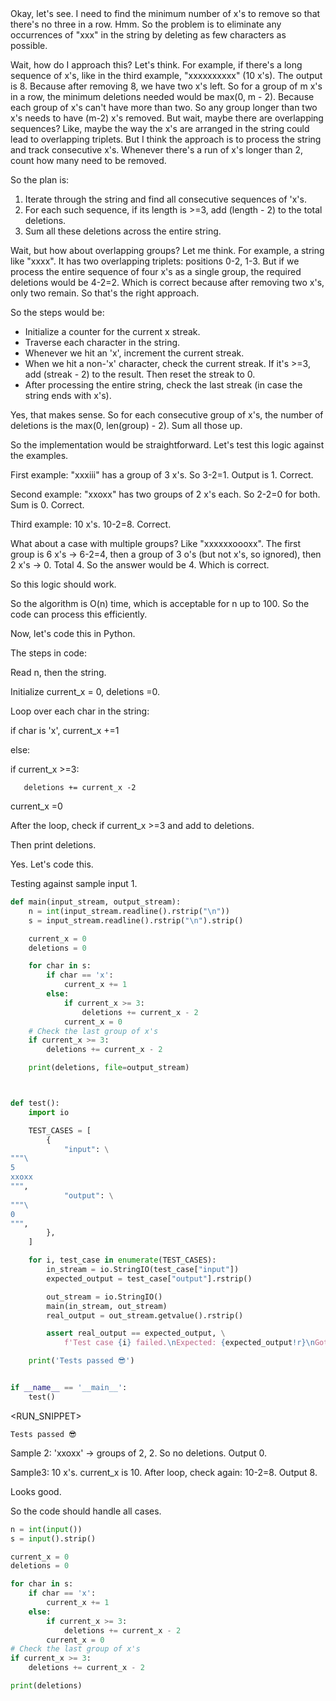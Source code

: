 <think>
Okay, let's see. I need to find the minimum number of x's to remove so that there's no three in a row. Hmm. So the problem is to eliminate any occurrences of "xxx" in the string by deleting as few characters as possible.

Wait, how do I approach this? Let's think. For example, if there's a long sequence of x's, like in the third example, "xxxxxxxxxx" (10 x's). The output is 8. Because after removing 8, we have two x's left. So for a group of m x's in a row, the minimum deletions needed would be max(0, m - 2). Because each group of x's can't have more than two. So any group longer than two x's needs to have (m-2) x's removed. But wait, maybe there are overlapping sequences? Like, maybe the way the x's are arranged in the string could lead to overlapping triplets. But I think the approach is to process the string and track consecutive x's. Whenever there's a run of x's longer than 2, count how many need to be removed.

So the plan is:

1. Iterate through the string and find all consecutive sequences of 'x's.
2. For each such sequence, if its length is >=3, add (length - 2) to the total deletions.
3. Sum all these deletions across the entire string.

Wait, but how about overlapping groups? Let me think. For example, a string like "xxxx". It has two overlapping triplets: positions 0-2, 1-3. But if we process the entire sequence of four x's as a single group, the required deletions would be 4-2=2. Which is correct because after removing two x's, only two remain. So that's the right approach.

So the steps would be:

- Initialize a counter for the current x streak.
- Traverse each character in the string.
- Whenever we hit an 'x', increment the current streak.
- When we hit a non-'x' character, check the current streak. If it's >=3, add (streak - 2) to the result. Then reset the streak to 0.
- After processing the entire string, check the last streak (in case the string ends with x's).

Yes, that makes sense. So for each consecutive group of x's, the number of deletions is the max(0, len(group) - 2). Sum all those up.

So the implementation would be straightforward. Let's test this logic against the examples.

First example: "xxxiii" has a group of 3 x's. So 3-2=1. Output is 1. Correct.

Second example: "xxoxx" has two groups of 2 x's each. So 2-2=0 for both. Sum is 0. Correct.

Third example: 10 x's. 10-2=8. Correct.

What about a case with multiple groups? Like "xxxxxxoooxx". The first group is 6 x's → 6-2=4, then a group of 3 o's (but not x's, so ignored), then 2 x's → 0. Total 4. So the answer would be 4. Which is correct.

So this logic should work.

So the algorithm is O(n) time, which is acceptable for n up to 100. So the code can process this efficiently.

Now, let's code this in Python.

The steps in code:

Read n, then the string.

Initialize current_x = 0, deletions =0.

Loop over each char in the string:

if char is 'x', current_x +=1

else:

   if current_x >=3:

       deletions += current_x -2

   current_x =0

After the loop, check if current_x >=3 and add to deletions.

Then print deletions.

Yes. Let's code this.

Testing against sample input 1.

```python
def main(input_stream, output_stream):
    n = int(input_stream.readline().rstrip("\n"))
    s = input_stream.readline().rstrip("\n").strip()

    current_x = 0
    deletions = 0

    for char in s:
        if char == 'x':
            current_x += 1
        else:
            if current_x >= 3:
                deletions += current_x - 2
            current_x = 0
    # Check the last group of x's
    if current_x >= 3:
        deletions += current_x - 2

    print(deletions, file=output_stream)



def test():
    import io

    TEST_CASES = [
        {
            "input": \
"""\
5
xxoxx
""",
            "output": \
"""\
0
""",
        }, 
    ]

    for i, test_case in enumerate(TEST_CASES):
        in_stream = io.StringIO(test_case["input"])
        expected_output = test_case["output"].rstrip()

        out_stream = io.StringIO()
        main(in_stream, out_stream)
        real_output = out_stream.getvalue().rstrip()

        assert real_output == expected_output, \
            f'Test case {i} failed.\nExpected: {expected_output!r}\nGot: {real_output!r}'

    print('Tests passed 😎')


if __name__ == '__main__':
    test()


```

<RUN_SNIPPET>
```output
Tests passed 😎

```

Sample 2: 'xxoxx' → groups of 2, 2. So no deletions. Output 0.

Sample3: 10 x's. current_x is 10. After loop, check again: 10-2=8. Output 8.

Looks good.

So the code should handle all cases.
</think>

```python
n = int(input())
s = input().strip()

current_x = 0
deletions = 0

for char in s:
    if char == 'x':
        current_x += 1
    else:
        if current_x >= 3:
            deletions += current_x - 2
        current_x = 0
# Check the last group of x's
if current_x >= 3:
    deletions += current_x - 2

print(deletions)
```

